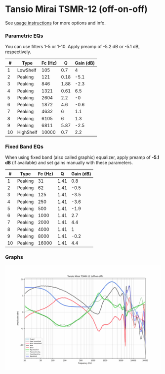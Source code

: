 # Tansio Mirai TSMR-12 (off-on-off)
See [usage instructions](https://github.com/jaakkopasanen/AutoEq#usage) for more options and info.

### Parametric EQs
You can use filters 1-5 or 1-10. Apply preamp of -5.2 dB or -5.1 dB, respectively.

|   # | Type      |   Fc (Hz) |    Q |   Gain (dB) |
|-----|-----------|-----------|------|-------------|
|   1 | LowShelf  |       105 | 0.7  |         4   |
|   2 | Peaking   |       121 | 0.18 |        -5.1 |
|   3 | Peaking   |       846 | 1.88 |        -2.3 |
|   4 | Peaking   |      1321 | 0.61 |         6.5 |
|   5 | Peaking   |      2604 | 2.2  |        -0   |
|   6 | Peaking   |      1872 | 4.6  |        -0.6 |
|   7 | Peaking   |      4632 | 6    |         1.1 |
|   8 | Peaking   |      6105 | 6    |         1.3 |
|   9 | Peaking   |      6811 | 5.87 |        -2.5 |
|  10 | HighShelf |     10000 | 0.7  |         2.2 |

### Fixed Band EQs
When using fixed band (also called graphic) equalizer, apply preamp of **-5.1 dB** (if available) and set gains manually with these parameters.

|   # | Type    |   Fc (Hz) |    Q |   Gain (dB) |
|-----|---------|-----------|------|-------------|
|   1 | Peaking |        31 | 1.41 |         0.8 |
|   2 | Peaking |        62 | 1.41 |        -0.5 |
|   3 | Peaking |       125 | 1.41 |        -3.5 |
|   4 | Peaking |       250 | 1.41 |        -3.6 |
|   5 | Peaking |       500 | 1.41 |        -1.9 |
|   6 | Peaking |      1000 | 1.41 |         2.7 |
|   7 | Peaking |      2000 | 1.41 |         4.4 |
|   8 | Peaking |      4000 | 1.41 |         1   |
|   9 | Peaking |      8000 | 1.41 |        -0.2 |
|  10 | Peaking |     16000 | 1.41 |         4.4 |

### Graphs
![](./Tansio%20Mirai%20TSMR-12%20(off-on-off).png)
